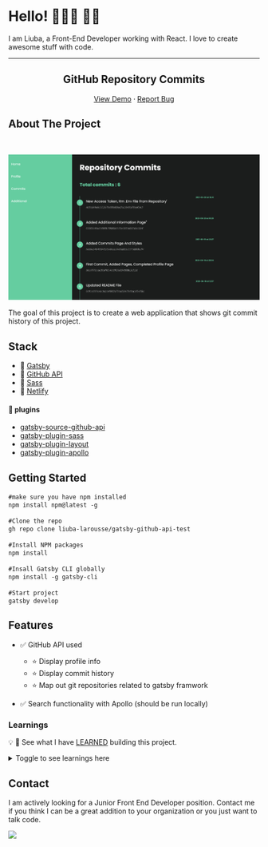<!-- @format -->

# Hello! 👩🏻‍🦰 🤙🏻

I am Liuba, a Front-End Developer working with React. I love to create awesome stuff with code.

---

<p align="center">
  <h2 align="center">GitHub Repository Commits</h2>

  <p align="center">
<p align="center">
    <a href="https://gatsby-githubapi-app.netlify.app">View Demo</a>
    ·
     <a href="https://github.com/liuba-larousse/gatsby-github-api-test/issues">Report Bug</a>
</p>
  </p>
</p>

<!-- ABOUT THE PROJECT -->

## About The Project

<br>

![landing page](https://github.com/liuba-larousse/gatsby-github-api-test/blob/main/screenshot.png)

The goal of this project is to create a web application that shows git commit history of this project.

<!--
![landing page](https://github.com/liuba-larousse/gatsby-github-api-test/blob/context-build/instaog1.png) -->

## Stack

<!-- This section should list any major frameworks that you built your project using. Leave any add-ons/plugins for the acknowledgements section. Here are a few examples. -->

- 🧱 [Gatsby](https://reactjs.org/)
- 📒 [GitHub API](https://developer.github.com/v3/)
- 🎨 [Sass](https://sass-lang.com/documentation)
- 🚀 [Netlify](https://www.netlify.com/)

#### 🔌 plugins

- [gatsby-source-github-api](https://www.gatsbyjs.com/plugins/gatsby-source-github-api/)
- [gatsby-plugin-sass](https://www.gatsbyjs.com/plugins/gatsby-plugin-sass/)
- [gatsby-plugin-layout](https://www.gatsbyjs.com/plugins/gatsby-plugin-layout/?=gatsby%20layout#gatsby-plugin-layout)
- [gatsby-plugin-apollo](https://www.gatsbyjs.com/plugins/gatsby-plugin-apollo/?=gatsby%20apoll)

<!-- GETTING STARTED -->

## Getting Started

<!-- This is an example of how you may give instructions on setting up your project locally.
To get a local copy up and running follow these simple example steps. -->

```
#make sure you have npm installed
npm install npm@latest -g

#Clone the repo
gh repo clone liuba-larousse/gatsby-github-api-test

#Install NPM packages
npm install

#Insall Gatsby CLI globally
npm install -g gatsby-cli

#Start project
gatsby develop
```

<!-- USAGE EXAMPLES -->

<!-- ## Usage -->

<!-- Use this space to show useful examples of how a project can be used. Additional screenshots, code examples and demos work well in this space. You may also link to more resources. -->

<!-- FEATURES-->

## Features

- ✅ GitHub API used

  - ⭐ Display profile info
  - ⭐ Display commit history
  - ⭐ Map out git repositories related to gatsby framwork

- ✅ Search functionality with Apollo (should be run locally)

<!-- LEARNINGS -->

### Learnings

💡 📖 See what I have [LEARNED](https://github.com/liuba-larousse/gatsby-github-api-test/blob/dynamic-pages/LEARNINGS.md) building this project.

<details><summary>Toggle to see learnings here</summary>

Here are some things I learned while building this website:

<br>

🌴 Topic

🥥 Tip to remember

🌿 Better code practice

📖 Reading resourses

<br>

## Gatsby

- 🥥 used gatsby-plugin-layout for setting consisten layouts across routes

- 🌴 APOLLO
  - 🥥`useLazyQuery() ` function to query on click
  - 🥥`qql` to write the query
  - 🥥 had to run `npm i @apollo/react-hooks`
  - 📖 [More about LazyQuery](https://www.apollographql.com/docs/react/api/react/hooks/#uselazyquery)

## Sass

- 🥥 change `import s from "./header.module.scss"` to `import * as s from "./header.module.scss` due to recent changes
- 🥥 store color varibles in a `global.scss` file for easy reuse

## Git

- 🥥 🌿 store acess token in .env file and add .env to .gitignore otherwise github removes token

</details>

## Contact

I am actively looking for a Junior Front End Developer position. Contact me if you think I can be a great addition to your organization or you just want to talk code.

<a href="mailto:liubovkapitulskaya@gmail.com?"><img src="https://img.shields.io/badge/gmail-%23DD0031.svg?&style=for-the-badge&logo=gmail&logoColor=white"/></a>

<!-- ISSUES -->

<!-- CONTRIBUTING -->

<!-- ## Contributing

Contributions are what make the open source community such an amazing place to be learn, inspire, and create. Any contributions you make are **greatly appreciated**.

1. Fork the Project
2. Create your Feature Branch (`git checkout -b feature/NewFeature`)
3. Commit your Changes (`git commit -m 'Add some NewFeature'`)
4. Push to the Branch (`git push origin feature/NewFeature`)
5. Open a Pull Request -->

<!-- ACKNOWLEDGEMENTS -->

<!-- ## Acknowledgements -->

